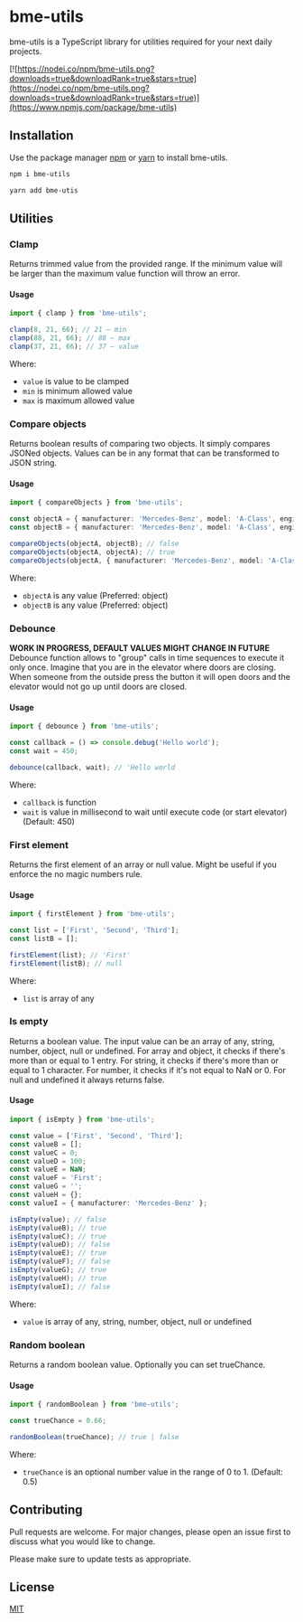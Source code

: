 # bme-utils

bme-utils is a TypeScript library for utilities required for your next daily projects.

[![https://nodei.co/npm/bme-utils.png?downloads=true&downloadRank=true&stars=true](https://nodei.co/npm/bme-utils.png?downloads=true&downloadRank=true&stars=true)](https://www.npmjs.com/package/bme-utils)

## Installation

Use the package manager [npm](https://nodejs.org/en/) or [yarn](http://yarnpkg.com)  to install bme-utils.

```bash
npm i bme-utils
```

```bash
yarn add bme-utis
```

## Utilities

### Clamp
Returns trimmed value from the provided range. If the minimum value will be larger than the maximum value function will throw an error.

#### Usage

```typescript
import { clamp } from 'bme-utils';

clamp(8, 21, 66); // 21 — min
clamp(88, 21, 66); // 88 — max
clamp(37, 21, 66); // 37 — value
```

Where:
* `value` is value to be clamped
* `min` is minimum allowed value
* `max` is maximum allowed value

### Compare objects
Returns boolean results of comparing two objects. It simply compares JSONed objects. Values can be in any format that can be transformed to JSON string.

#### Usage

```typescript
import { compareObjects } from 'bme-utils';

const objectA = { manufacturer: 'Mercedes-Benz', model: 'A-Class', engine: 'A45s' };
const objectB = { manufacturer: 'Mercedes-Benz', model: 'A-Class', engine: 'A200' };

compareObjects(objectA, objectB); // false
compareObjects(objectA, objectA); // true
compareObjects(objectA, { manufacturer: 'Mercedes-Benz', model: 'A-Class', engine: 'A45s' }); // true
```

Where:
* `objectA` is any value (Preferred: object)
* `objectB` is any value (Preferred: object)

### Debounce
**WORK IN PROGRESS, DEFAULT VALUES MIGHT CHANGE IN FUTURE**
Debounce function allows to "group" calls in time sequences to execute it only once. Imagine that you are in the elevator where doors are closing. When someone from the outside press the button it will open doors and the elevator would not go up until doors are closed.

#### Usage

```typescript
import { debounce } from 'bme-utils';

const callback = () => console.debug('Hello world');
const wait = 450;

debounce(callback, wait); // 'Hello world
```

Where:
* `callback` is function
* `wait` is value in millisecond to wait until execute code (or start elevator) (Default: 450)

### First element
Returns the first element of an array or null value. Might be useful if you enforce the no magic numbers rule.

#### Usage

```typescript
import { firstElement } from 'bme-utils';

const list = ['First', 'Second', 'Third'];
const listB = [];

firstElement(list); // 'First'
firstElement(listB); // null
```

Where:
* `list` is array of any

### Is empty
Returns a boolean value. The input value can be an array of any, string, number, object, null or undefined.  For array and object, it checks if there's more than or equal to 1 entry. For string, it checks if there's more than or equal to 1 character. For number, it checks if it's not equal to NaN or 0. For null and undefined it always returns false.

#### Usage

```typescript
import { isEmpty } from 'bme-utils';

const value = ['First', 'Second', 'Third'];
const valueB = [];
const valueC = 0;
const valueD = 100;
const valueE = NaN;
const valueF = 'First';
const valueG = '';
const valueH = {};
const valueI = { manufacturer: 'Mercedes-Benz' };

isEmpty(value); // false
isEmpty(valueB); // true
isEmpty(valueC); // true
isEmpty(valueD); // false
isEmpty(valueE); // true
isEmpty(valueF); // false
isEmpty(valueG); // true
isEmpty(valueH); // true
isEmpty(valueI); // false
```

Where:
* `value` is array of any, string, number, object, null or undefined

### Random boolean
Returns a random boolean value. Optionally you can set trueChance.

#### Usage

```typescript
import { randomBoolean } from 'bme-utils';

const trueChance = 0.66;

randomBoolean(trueChance); // true | false
```

Where:
* `trueChance` is an optional number value in the range of 0 to 1. (Default: 0.5)

## Contributing
Pull requests are welcome. For major changes, please open an issue first to discuss what you would like to change.

Please make sure to update tests as appropriate.

## License
[MIT](https://choosealicense.com/licenses/mit/)
